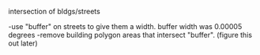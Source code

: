 intersection of bldgs/streets

-use "buffer" on streets to give them a width. buffer width was 0.00005 degrees
-remove building polygon areas that intersect "buffer". (figure this out later)
